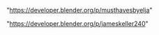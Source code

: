 "https://developer.blender.org/p/musthavesbyelja"

"https://developer.blender.org/p/jameskeller240"

 
